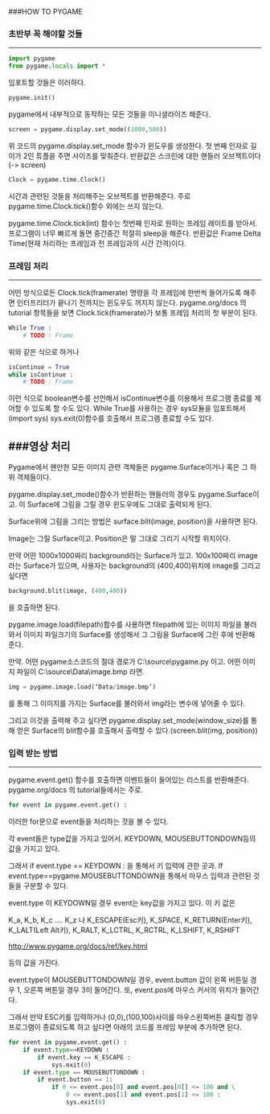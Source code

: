###HOW TO PYGAME

### 초반부 꼭 해야할 것들
-------------------------
```python
import pygame
from pygame.locals import *
```
임포트할 것들은 이러하다.

```python
pygame.init()
```
pygame에서 내부적으로 동작하는 모든 것들을 이니셜라이즈 해준다.
```python
screen = pygame.display.set_mode((1000,500))
```
위 코드의 pygame.display.set_mode 함수가 윈도우를 생성한다. 첫 번째 인자로 길이가 2인 튜플을 주면 사이즈를 맞춰준다. 반환값은 스크린에 대한 핸들러 오브젝트이다(-> screen)
```python
Clock = pygame.time.Clock()
```
시간과 관련된 것들을 처리해주는 오브젝트를 반환해준다. 주로 pygame.time.Clock.tick()함수 외에는 쓰지 않는다.

pygame.time.Clock.tick(int) 함수는 첫번째 인자로 원하는 프레임 레이트를 받아서. 프로그램이 너무 빠르게 돌면 중간중간 적절히 sleep을 해준다. 반환값은 Frame Delta Time(현재 처리하는 프레임과 전 프레임과의 시간 간격)이다.

### 프레임 처리
-------------------------
어떤 방식으로든 Clock.tick(framerate) 명령을 각 프레임에 한번씩 들어가도록 해주면 인터프리터가 끝나기 전까지는 윈도우도 꺼지지 않는다.
pygame.org/docs 의 tutorial 항목들을 보면 Clock.tick(framerate)가 보통 프레임 처리의 첫 부분이 된다. 
```python
While True :
	# TODO : Frame
```
위와 같은 식으로 하거나
```python
isContinue = True
while isContinue :
	# TODO : Frame
```
이런 식으로 boolean변수를 선언해서 isContinue변수를 이용해서 프로그램 종료를 제어할 수 있도록 할 수도 있다. While True를 사용하는 경우 sys모듈을 임포트해서(import sys) sys.exit(0)함수를 호출해서 프로그램 종료할 수도 있다.

###영상 처리
-------------------------
Pygame에서 왠만한 모든 이미지 관련 객체들은 pygame.Surface이거나 혹은 그 하위 객체들이다.

pygame.display.set_mode()함수가 반환하는 핸들러의 경우도 pygame.Surface이고. 이 Surface에 그림을 그릴 경우 윈도우에도 그대로 출력되게 된다.

Surface위에 그림을 그리는 방법은 surface.blit(image, position)을 사용하면 된다.

Image는 그릴 Surface이고. Position은 말 그대로 그리기 시작할 위치이다.

만약 어떤 1000x1000짜리 background라는 Surface가 있고. 100x100짜리 image라는 Surface가 있으며, 사용자는 background의 (400,400)위치에 image를 그리고 싶다면
```python
background.blit(image, (400,400))
```
을 호출하면 된다.

pygame.image.load(filepath)함수를 사용하면 filepath에 있는 이미지 파일을 불러와서 이미지 파일크기의 Surface를 생성해서 그 그림을 Surface에 그린 후에 반환해 준다.

만약. 어떤 pygame소스코드의 절대 경로가 C:\source\pygame.py 이고. 어떤 이미지 파일이 C:\source\Data\image.bmp 라면. 
```python
img = pygame.image.load(‘Data/image.bmp’)
```
를 통해 그 이미지를 가지는 Surface를 불러와서 img라는 변수에 넣어줄 수 있다.

그리고 이것을 출력해 주고 싶다면 pygame.display.set_mode(window_size)를 통해 얻은 Surface의 blit함수를 호출해서 출력할 수 있다.(screen.blit(img, position))

### 입력 받는 방법
-------------------------
pygame.event.get() 함수를 호출하면 이벤트들이 들어있는 리스트를 반환해준다. pygame.org/docs 의 tutorial들에서는 주로.
```python
for event in pygame.event.get() :
```
이러한 for문으로 event들을 처리하는 것을 볼 수 있다.

각 event들은 type값을 가지고 있어서. KEYDOWN, MOUSEBUTTONDOWN등의 값을 가지고 있다.

그래서 if event.type == KEYDOWN : 을 통해서 키 입력에 관한 곳과. If event.type==pygame.MOUSEBUTTONDOWN을 통해서 마우스 입력과 관련된 것들을 구분할 수 있다.

event.type 이 KEYDOWN일 경우 event는 key값을 가지고 있다. 이 키 값은

K_a, K_b, K_c …. K_z 나 K_ESCAPE(Esc키), K_SPACE, K_RETURN(Enter키), K_LALT(Left Alt키), K_RALT, K_LCTRL, K_RCTRL, K_LSHIFT, K_RSHIFT

http://www.pygame.org/docs/ref/key.html

등의 값을 가진다.

event.type이 MOUSEBUTTONDOWN일 경우, event.button 값이 왼쪽 버튼일 경우 1, 오른쪽 버튼일 경우 3이 들어간다. 또, event.pos에 마우스 커서의 위치가 들어간다.

그래서 만약 ESC키를 입력하거나 (0,0),(100,100)사이를 마우스왼쪽버튼 클릭할 경우 프로그램이 종료되도록 하고 싶다면 아래의 코드를 프레임 부분에 추가하면 된다.
```python
for event in pygame.event.get() :
	if event.type==KEYDOWN :
		if event.key == K_ESCAPE :
			sys.exit(0)
	if event.type == MOUSEBUTTONDOWN :
		if event.button == 1:
			if 0 <= event.pos[0] and event.pos[0[] <= 100 and \
				0 <= event.pos[1] and event.pos[1] <= 100 :
				sys.exit(0)
```

